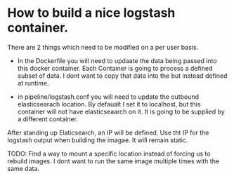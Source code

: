 # How to build a nice logstash container.

There are 2 things which need to be modified on a per user basis.

- In the Dockerfile you will need to updaate the data being passed into this docker container.  Each Container is going to process a defined subset of data.  I dont want to copy that data into the but instead defined at runtime.

- in pipeline/logstash.conf you will need to update the outbound elasticsearach location. By defaualt I set it to localhost, but this container will not have elasticseaarch on it.  It is going to be supplied by a different container.

After standing up Elaticsearch, an IP will be defined.  Use tht IP for the logstash output when building the imagae.  It will remain static.

TODO:  Find a way to mount a specific location instead of forcing us to rebuild images.  I dont want to run the same image multiple times with the same data.
